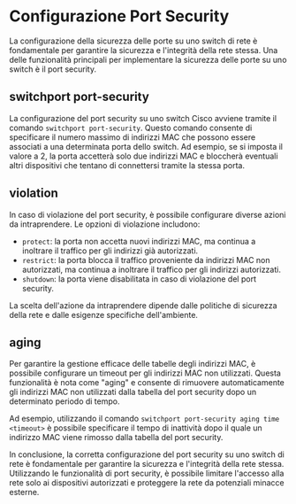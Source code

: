 # Configurazione Port Security

La configurazione della sicurezza delle porte su uno switch di rete è fondamentale per garantire la sicurezza e l'integrità della rete stessa. Una delle funzionalità principali per implementare la sicurezza delle porte su uno switch è il port security.

## switchport port-security

La configurazione del port security su uno switch Cisco avviene tramite il comando `switchport port-security`. Questo comando consente di specificare il numero massimo di indirizzi MAC che possono essere associati a una determinata porta dello switch. Ad esempio, se si imposta il valore a 2, la porta accetterà solo due indirizzi MAC e bloccherà eventuali altri dispositivi che tentano di connettersi tramite la stessa porta.

## violation

In caso di violazione del port security, è possibile configurare diverse azioni da intraprendere. Le opzioni di violazione includono:

- `protect`: la porta non accetta nuovi indirizzi MAC, ma continua a inoltrare il traffico per gli indirizzi già autorizzati.
- `restrict`: la porta blocca il traffico proveniente da indirizzi MAC non autorizzati, ma continua a inoltrare il traffico per gli indirizzi autorizzati.
- `shutdown`: la porta viene disabilitata in caso di violazione del port security.

La scelta dell'azione da intraprendere dipende dalle politiche di sicurezza della rete e dalle esigenze specifiche dell'ambiente.

## aging

Per garantire la gestione efficace delle tabelle degli indirizzi MAC, è possibile configurare un timeout per gli indirizzi MAC non utilizzati. Questa funzionalità è nota come "aging" e consente di rimuovere automaticamente gli indirizzi MAC non utilizzati dalla tabella del port security dopo un determinato periodo di tempo.

Ad esempio, utilizzando il comando `switchport port-security aging time <timeout>` è possibile specificare il tempo di inattività dopo il quale un indirizzo MAC viene rimosso dalla tabella del port security.

In conclusione, la corretta configurazione del port security su uno switch di rete è fondamentale per garantire la sicurezza e l'integrità della rete stessa. Utilizzando le funzionalità di port security, è possibile limitare l'accesso alla rete solo ai dispositivi autorizzati e proteggere la rete da potenziali minacce esterne.